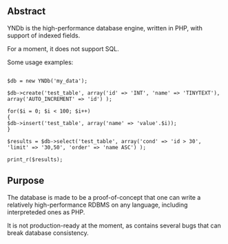 ## Abstract ##

YNDb is the high-performance database engine, written in PHP, with support of indexed fields.

For a moment, it does not support SQL.

Some usage examples:

```

$db = new YNDb('my_data');

$db->create('test_table', array('id' => 'INT', 'name' => 'TINYTEXT'), array('AUTO_INCREMENT' => 'id') );

for($i = 0; $i < 100; $i++)
{
$db->insert('test_table', array('name' => 'value'.$i));
}

$results = $db->select('test_table', array('cond' => 'id > 30', 'limit' => '30,50', 'order' => 'name ASC') );

print_r($results);

```

## Purpose ##

The database is made to be a proof-of-concept that one can write a relatively high-performance RDBMS on any language, including interpreteded ones as PHP.

It is not production-ready at the moment, as contains several bugs that can break database consistency.